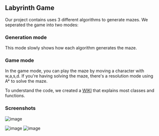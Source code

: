 ## Labyrinth Game

Our project contains uses 3 different algorithms to generate mazes.
We seperated the game into two modes:
### Generation mode
This mode slowly shows how each algorithm generates the maze.

### Game mode
In the game mode, you can play the maze by moving a character with w,a,s,d. If you're having solving the maze, there's a resolution mode using A* to solve the maze.

To understand the code, we created a [WIKI](https://github.com/NathanAnto/NathAnto_VIncCord_Labyrinth/wiki) that explains most classes and functions.

### Screenshots

![image](https://github.com/NathanAnto/NathAnto_VIncCord_Labyrinth/assets/47625153/aea9f0ea-df24-4b30-a95f-914afa0a9bc7)

![image](https://github.com/NathanAnto/NathAnto_VIncCord_Labyrinth/assets/47625153/3ee71ca5-d597-46f8-b2ef-087a7dc1b381)
![image](https://github.com/NathanAnto/NathAnto_VIncCord_Labyrinth/assets/47625153/3f16918d-b2cb-47af-85fb-a9e2b244dc49)

